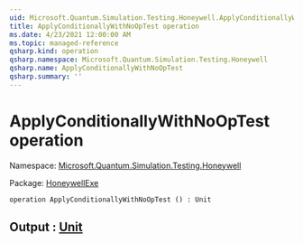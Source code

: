 ```yaml
---
uid: Microsoft.Quantum.Simulation.Testing.Honeywell.ApplyConditionallyWithNoOpTest
title: ApplyConditionallyWithNoOpTest operation
ms.date: 4/23/2021 12:00:00 AM
ms.topic: managed-reference
qsharp.kind: operation
qsharp.namespace: Microsoft.Quantum.Simulation.Testing.Honeywell
qsharp.name: ApplyConditionallyWithNoOpTest
qsharp.summary: ''
---
```


# ApplyConditionallyWithNoOpTest operation

Namespace: [Microsoft.Quantum.Simulation.Testing.Honeywell](xref:Microsoft.Quantum.Simulation.Testing.Honeywell)

Package: [HoneywellExe](https://nuget.org/packages/HoneywellExe)




```qsharp
operation ApplyConditionallyWithNoOpTest () : Unit
```


## Output : [Unit](xref:microsoft.quantum.qsharp.valueliterals#unit-literal)

